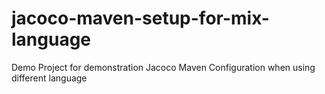 # jacoco-maven-setup-for-mix-language
Demo Project for demonstration Jacoco Maven Configuration when using different language
